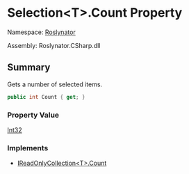 # Selection\<T>\.Count Property

Namespace: [Roslynator](../../README.md)

Assembly: Roslynator\.CSharp\.dll

## Summary

Gets a number of selected items\.

```csharp
public int Count { get; }
```

### Property Value

[Int32](https://docs.microsoft.com/en-us/dotnet/api/system.int32)

### Implements

* [IReadOnlyCollection\<T>.Count](https://docs.microsoft.com/en-us/dotnet/api/system.collections.generic.ireadonlycollection-1.count)
